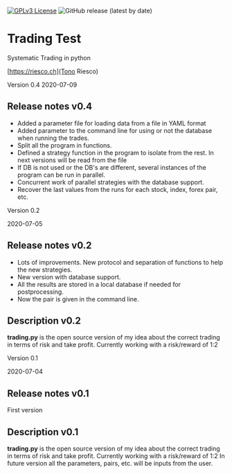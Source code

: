 [![GPLv3 License](https://img.shields.io/badge/License-GPL%20v3-yellow.svg)](https://opensource.org/licenses/)
![GitHub release (latest by date)](https://img.shields.io/github/v/release/tonoriesco/Trading)

# Trading Test

Systematic Trading in python

[https://riesco.ch](Tono Riesco)

Version 0.4
2020-07-09

## Release notes v0.4

* Added a parameter file for loading data from a file in YAML format
* Added parameter to the command line for using or not the database when running the trades.
* Split all the program in functions.
* Defined a strategy function in the program to isolate from the rest. In next versions will be read from the file
* If DB is not used or the DB's are different, several instances of the program can be run in parallel.
* Concurrent work of parallel strategies with the database support.
* Recover the last values from the runs for each stock, index, forex pair, etc.

Version 0.2

2020-07-05

## Release notes v0.2

* Lots of improvements. New protocol and separation of functions to help the new strategies.
* New version with database support.
* All the results are stored in a local database if needed for postprocessing.
* Now the pair is given in the command line.

## Description v0.2

**trading.py** is the open source version of my idea about the correct trading in terms of risk and take profit.
Currently working with a risk/reward of 1:2

Version 0.1

2020-07-04

## Release notes v0.1

First version

## Description v0.1

**trading.py** is the open source version of my idea about the correct trading in terms of risk and take profit.
Currently working with a risk/reward of 1:2
In future version all the parameters, pairs, etc. will be inputs from the user.
